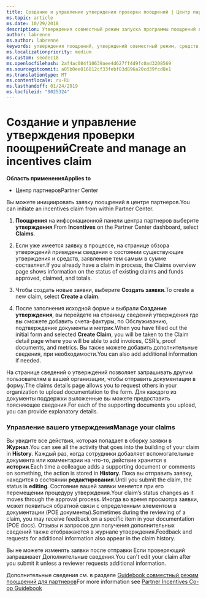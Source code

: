 ```yaml
---
title: Создание и управление утверждения проверки поощрений | Центр партнеров
ms.topic: article
ms.date: 10/29/2018
description: Утверждения совместный режим запуска программы поощрений в центре партнеров. Вы увидите все действия, которая попадает в сборку заявки в журнал.
author: labrenne
ms.author: labrenne
keywords: утверждения поощрений, утверждений совместный режим, средств совместный режим
ms.localizationpriority: medium
ms.custom: seodec18
ms.openlocfilehash: 2af4ac084f10639aee4d627ff4d9fc0ad3208569
ms.sourcegitcommit: a05b0ee016812cf33febf83d896a20cd39fcd8e1
ms.translationtype: MT
ms.contentlocale: ru-RU
ms.lasthandoff: 01/24/2019
ms.locfileid: "9025324"
---
```

# <a name="create-and-manage-an-incentives-claim"></a><span data-ttu-id="9f067-105">Создание и управление утверждения проверки поощрений</span><span class="sxs-lookup"><span data-stu-id="9f067-105">Create and manage an incentives claim</span></span>

**<span data-ttu-id="9f067-106">Область применения</span><span class="sxs-lookup"><span data-stu-id="9f067-106">Applies to</span></span>**
- <span data-ttu-id="9f067-107">Центр партнеров</span><span class="sxs-lookup"><span data-stu-id="9f067-107">Partner Center</span></span>

<span data-ttu-id="9f067-108">Вы можете инициировать заявку поощрений в центре партнеров.</span><span class="sxs-lookup"><span data-stu-id="9f067-108">You can initiate an incentives claim from within Partner Center.</span></span> 

1. <span data-ttu-id="9f067-109">**Поощрения** на информационной панели центра партнеров выберите **утверждения**.</span><span class="sxs-lookup"><span data-stu-id="9f067-109">From **Incentives** on the Partner Center dashboard, select **Claims**.</span></span>

2.  <span data-ttu-id="9f067-110">Если уже имеется заявку в процессе, на странице обзора утверждений приведены сведения о состоянии существующие утверждения и средств, заявленное тем самым в сумме составляет.</span><span class="sxs-lookup"><span data-stu-id="9f067-110">If you already have a claim in process, the Claims overview page shows information on the status of existing claims and funds approved, claimed, and totals.</span></span>

3.  <span data-ttu-id="9f067-111">Чтобы создать новые заявки, выберите **Создать заявки**.</span><span class="sxs-lookup"><span data-stu-id="9f067-111">To create a new claim, select **Create a claim**.</span></span>

4.  <span data-ttu-id="9f067-112">После заполнения исходной форме и выбрали **Создание утверждения**, вы перейдете на страницу сведений утверждения где вы сможете добавить счета-фактуры, по Обслуживанию, подтверждение документы и метрик.</span><span class="sxs-lookup"><span data-stu-id="9f067-112">When you have filled out the initial form and selected **Create Claim**, you will be taken to the Claim detail page where you will be able to add invoices, CSR’s, proof documents, and metrics.</span></span> <span data-ttu-id="9f067-113">Вы также можете добавить дополнительные сведения, при необходимости.</span><span class="sxs-lookup"><span data-stu-id="9f067-113">You can also add additional information if needed.</span></span>

<span data-ttu-id="9f067-114">На странице сведений о утверждений позволяет запрашивать другим пользователям в вашей организации, чтобы отправить документации в форму.</span><span class="sxs-lookup"><span data-stu-id="9f067-114">The claims details page allows you to request others in your organization to upload documentation to the form.</span></span> <span data-ttu-id="9f067-115">Для каждого из документы поддержки выложенные вы можете предоставить поясняющее сведения.</span><span class="sxs-lookup"><span data-stu-id="9f067-115">For each of the supporting documents you upload, you can provide explanatory details.</span></span> 

### <a name="manage-your-claims"></a><span data-ttu-id="9f067-116">Управление вашего утверждения</span><span class="sxs-lookup"><span data-stu-id="9f067-116">Manage your claims</span></span>

<span data-ttu-id="9f067-117">Вы увидите все действия, которая попадает в сборку заявки в **Журнал**.</span><span class="sxs-lookup"><span data-stu-id="9f067-117">You can see all the activity that goes into the building of your claim in **History**.</span></span> <span data-ttu-id="9f067-118">Каждый раз, когда сотрудники добавляет вспомогательные документа или комментарии на что-то, действие хранится в **истории**.</span><span class="sxs-lookup"><span data-stu-id="9f067-118">Each time a colleague adds a supporting document or comments on something, the action is stored in **History**.</span></span> <span data-ttu-id="9f067-119">Пока вы отправить заявку, находится в состоянии **редактирования**.</span><span class="sxs-lookup"><span data-stu-id="9f067-119">Until you submit the claim, the status is **editing**.</span></span> <span data-ttu-id="9f067-120">Состояние вашей заявки меняется при его перемещении процедуру утверждения.</span><span class="sxs-lookup"><span data-stu-id="9f067-120">Your claim’s status changes as it moves through the approval process.</span></span> <span data-ttu-id="9f067-121">Иногда во время просмотра заявки, может появиться обратной связи с определенным элементом в документации (POE документы).</span><span class="sxs-lookup"><span data-stu-id="9f067-121">Sometimes during the reviewing of a claim, you may receive feedback on a specific item in your documentation (POE docs).</span></span> <span data-ttu-id="9f067-122">Отзывы и запросов для получения дополнительных сведений также отображаются в журнале утверждения.</span><span class="sxs-lookup"><span data-stu-id="9f067-122">Feedback and requests for additional information also appear in the claim history.</span></span> 

<span data-ttu-id="9f067-123">Вы не можете изменять заявки после отправки Если проверяющий запрашивает Дополнительные сведения.</span><span class="sxs-lookup"><span data-stu-id="9f067-123">You can't edit your claim after you submit it unless a reviewer requests additional information.</span></span>

<span data-ttu-id="9f067-124">Дополнительные сведения см. в разделе [Guidebook совместный режим поощрений для партнеров](https://assets.microsoft.com/coop-guidebook.pdf)</span><span class="sxs-lookup"><span data-stu-id="9f067-124">For more information see [Partner Incentives Co-op Guidebook](https://assets.microsoft.com/coop-guidebook.pdf)</span></span>
